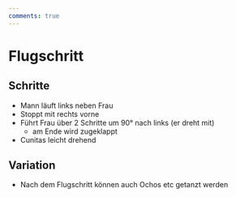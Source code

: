 ```yaml
---
comments: true
---
```

# Flugschritt

## Schritte

- Mann läuft links neben Frau
- Stoppt mit rechts vorne
- Führt Frau über 2 Schritte um 90° nach links (er dreht mit)
    - am Ende wird zugeklappt
- Cunitas leicht drehend

## Variation

- Nach dem Flugschritt können auch Ochos etc getanzt werden
